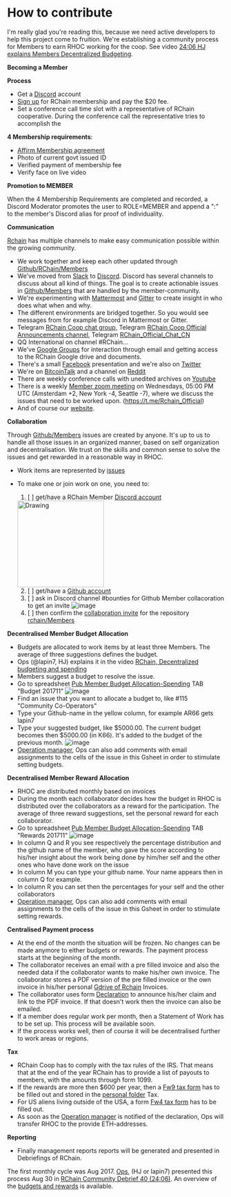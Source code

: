 # How to contribute

I'm really glad you're reading this, because we need active developers to help this project come to fruition.
We're establishing a community process for Members to earn RHOC working for the coop. See video [24:06 HJ explains Members Decentralized Budgeting](https://www.youtube.com/watch?v=7Li4g4qDF6M&t=1486s).


**Becoming a Member**

**Process**

- Get a [Discord](https://discordapp.com/) account
- [Sign up](https://member.rchain.coop/#/sign-up) for RChain membership and pay the $20 fee.
- Set a conference call time slot with a representative of RChain cooperative. During the conference call the representative tries to accomplish the 

**4 Membership requirements**:
- [Affirm Membership agreement](https://github.com/rchain/legaldocs/blob/master/Coop%20Membership%20Agreement.pdf)
- Photo of current govt issued ID
- Verified payment of membership fee
- Verify face on live video

**Promotion to MEMBER**

When the 4 Membership Requirements are completed and recorded, a Discord Moderator promotes the user to ROLE=MEMBER and append a ":" to the member's Discord alias for proof of individuality.

**Communication**

[Rchain](https://rchain.coop) has multiple channels to make easy communication possible within the growing community.
- We work together and keep each other updated through [Github/RChain/Members](https://github.com/rchain/Members)
- We've moved from [Slack](https://ourchain.slack.com/messages?) to [Discord](https://discordapp.com/channels/349667445566472202/357561188676009986). Discord has several channels to discuss about all kind of things. The goal is to create actionable issues in [Github/Members](https://github.com/rchain/Members/) that are handled by the member-community.
- We're experimenting with [Mattermost](https://rchain.divvydao.net/community/channels/town-square) and [Gitter](https://gitter.im/rchain/Rholang) to create insight in who does what when and why.
- The different environments are bridged together. So you would see messages from for example Discord in Mattermost or Gitter.
- Telegram [RChain Coop chat group](https://t.me/rchain_coop), Telegram [RChain Coop Official Announcements channel](https://t.me/rchain_official), Telegram [RChain_Official_Chat_CN](https://t.me/RChain_Official_Chat_CN)
- QQ International on channel #RChain...
- We've [Google Groups](https://groups.google.com/forum/#!forum/rchain) for interaction through email and getting access to the RChain Google drive and documents.
- There's a small [Facebook](https://www.facebook.com/search/top/?q=rchain%20cooperative) presentation and we're also on [Twitter](https://twitter.com/rchain_coop)
- We're on [BitcoinTalk](https://bitcointalk.org/index.php?topic=1747033.0) and a channel on [Reddit](https://www.reddit.com/r/RChain_Official/)
- There are weekly conference calls with unedited archives on [Youtube](https://www.youtube.com/channel/UCSS3jCffMiz574_q64Ukj_w)
- There is a weekly [Member zoom meeting](https://zoom.us/s/197490909) on Wednesdays, 05:00 PM UTC (Amsterdam +2, New York -4, Seattle -7), where we discuss the issues that need to be worked upon.
(https://t.me/Rchain_Official) 
- And of course our [website](https://rchain.coop).

**Collaboration**

Through [Github/Members](https://github.com/rchain/Members/) issues are created by anyone. It's up to us to handle all those issues in an organized manner, based on self organization and decentralisation. We trust on the skills and common sense to solve the issues and get rewarded in a reasonable way in RHOC.

 - Work items are represented by [issues](https://github.com/rchain/Members/issues/)
 - To make one or join work on one, you need to:
     1. [ ] get/have a RChain Member [Discord account](https://member.rchain.coop/#/sign-up)
     <img src="https://user-images.githubusercontent.com/1913335/32598353-e489f158-c539-11e7-9656-4bcbb55718d2.png" alt="Drawing" width="200" />
     
     2. [ ] get/have a [Github account](https://github.com/rchain/Members)
     3. [ ] ask in Discord channel #bounties for Github Member collacoration to get an invite
     ![image](https://user-images.githubusercontent.com/1913335/32598502-3f0ddc98-c53a-11e7-85e9-f95fc799dede.png)
     4. [ ] then confirm the [collaboration invite](https://github.com/rchain/Members/invitations) for the repository [rchain/Members](https://github.com/rchain/Members) 

**Decentralised Member Budget Allocation**
- Budgets are allocated to work items by at least three Members. The average of three suggestions defines the budget.
- Ops (@lapin7, HJ) explains it in the video [RChain, Decentralized budgeting and spending](https://www.youtube.com/watch?v=Yz-9j4gC9-Q)
- Members suggest a budget to resolve the issue. 
- Go to spreadsheet [Pub Member Budget Allocation-Spending](https://docs.google.com/spreadsheets/d/1uxuxx8YN17KCIWcH1cUoGuSm2hAnIya2iAc6wxoaq1o/edit#gid=634479823) TAB "Budget 201711"
![image](https://user-images.githubusercontent.com/1913335/32597438-01a23d84-c537-11e7-916e-c9f12df80480.png)
- Find an issue that you want to allocate a budget to, like #115 "Community Co-Operators"
- Type your Github-name in the yellow column, for example AR66 gets lapin7
- Type your suggested budget, like $5000.00. The current budget becomes then $5000.00 (in K66). It's added to the budget of the previous month.
![image](https://user-images.githubusercontent.com/1913335/32597751-ed21061e-c537-11e7-9a0b-c9cccc48bc86.png)
- [Operation manager](ops@rchain.coop), Ops can also add comments with email assignments to the cells of the issue in this Gsheet in order to stimulate setting budgets.

**Decentralised Member Reward Allocation**
- RHOC are distributed monthly based on invoices
- During the month each collaborator decides how the budget in RHOC is distributed over the collaborators as a reward for the participation. The average of three reward suggestions, set the personal reward for each collaborator.
- Go to spreadsheet [Pub Member Budget Allocation-Spending](https://docs.google.com/spreadsheets/d/1uxuxx8YN17KCIWcH1cUoGuSm2hAnIya2iAc6wxoaq1o/edit#gid=634479823) TAB "Rewards 201711"
![image](https://user-images.githubusercontent.com/1913335/32599161-f91d53f6-c53b-11e7-9ee8-8b31733b98fb.png)
- In column Q and R you see respectively the percentage distribution and the github name of the member, who gave the score according to his/her insight about the work being done by him/her self and the other ones who have done work on the issue
- In column M you can type your github name. Your name appears then in column Q for example.
- In column R you can set then the percentages for your self and the other collaborators
- [Operation manager](ops@rchain.coop), Ops can also add comments with email assignments to the cells of the issue in this Gsheet in order to stimulate setting rewards.
   
**Centralised Payment process**   
- At the end of the month the situation will be frozen. No changes can be made anymore to either budgets or rewards. The payment process starts at the beginning of the month. 
- The collaborator receives an email with a pre filled invoice and also the needed data if the collaborator wants to make his/her own invoice. The collaborator stores a PDF version of the pre filled invoice or the own invoice in his/her personal [Gdrive of Rchain](https://drive.google.com/drive/folders/0B5I9qM5f_1cfeUZoV01EYjdmOEE) Invoices.
- The collaborator uses form [Declaration](https://docs.google.com/forms/d/e/1FAIpQLSe3ZxbwVL_yQZ7DTSw9V5VZod1U9XeZxDMZB7jupRCnx79erQ/viewform) to announce his/her claim and link to the PDF invoice. If that doesn't work then the invoice can also be emailed.
- If a member does regular work per month, then a Statement of Work has to be set up. This process will be available soon.
- If the process works well, then of course it will be decentralised further to work areas or regions.

**Tax**
- RChain Coop has to comply with the tax rules of the IRS. That means that at the end of the year RChain has to provide a list of payouts to members, with the amounts through form 1099.
- If the rewards are more then $600 per year, then a [Fw9 tax form](https://www.irs.gov/pub/irs-pdf/fw9.pdf) has to be filled out and stored in the [personal folder](https://drive.google.com/drive/folders/0B5I9qM5f_1cfeUZoV01EYjdmOEE) Tax.
- For US aliens living outside of the USA, a form [Fw4 tax form](https://www.irs.gov/pub/irs-pdf/fw4.pdf) has to be filled out.
- As soon as the [Operation manager](ops@rchain.coop) is notified of the declaration, Ops will transfer RHOC to the provide ETH-addresses.
   
**Reporting**
- Finally management reports reports will be generated and presented in Debriefings of RChain.
   
The first monthly cycle was Aug 2017. [Ops](ops@rchain.coop), (HJ or lapin7) presented this process Aug 30 in
[RChain Community Debrief 40 (24:06)](https://www.youtube.com/watch?v=7Li4g4qDF6M&t=1486s). An overview of the [budgets and rewards](https://docs.google.com/spreadsheets/d/1uxuxx8YN17KCIWcH1cUoGuSm2hAnIya2iAc6wxoaq1o/edit#gid=1751357908) is available.

